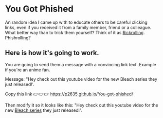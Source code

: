 # You Got Phished
An random idea I came up with to educate others to be careful clicking links, even if you received it from a family member, friend or a colleague. What better way than to trick them yourself? Think of it as [Rickrolling](https://en.wikipedia.org/wiki/Rickrolling). Phishrolling?

## Here is how it's going to work.
You are going to send them a message with a convincing link text. Example if you're an anime fan.

Message: "Hey check out this youtube video for the new Bleach series they just released!'.

Copy this link 👉👉👉 https://p2635.github.io/You-got-phished/

Then modify it so it looks like this: "Hey check out this youtube video for the new [Bleach series](https://p2635.github.io/You-got-phished/) they just released!'.
